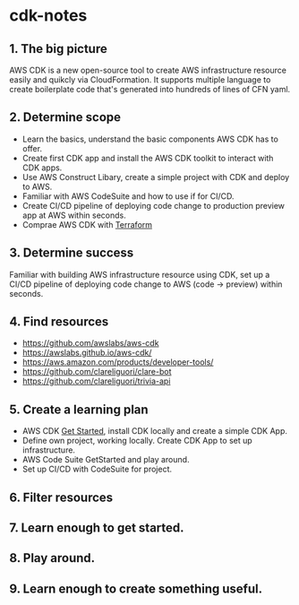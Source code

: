 # cdk-notes
## 1. The big picture

AWS CDK is a new open-source tool to create AWS infrastructure resource easily and quikcly via CloudFormation. It supports multiple language to create boilerplate code that's generated into hundreds of lines of CFN yaml.

## 2. Determine scope

- Learn the basics, understand the basic components AWS CDK has to offer.
- Create first CDK app and install the AWS CDK toolkit to interact with CDK apps.
- Use AWS Construct Libary, create a simple project with CDK and deploy to AWS.
- Familiar with AWS CodeSuite and how to use if for CI/CD.
- Create CI/CD pipeline of deploying code change to production preview app at AWS within seconds.
- Comprae AWS CDK with [Terraform](https://www.terraform.io/) 

## 3. Determine success
Familiar with building AWS infrastructure resource using CDK, set up a CI/CD pipeline of deploying code change to AWS (code -> preview) within seconds.

## 4. Find resources

* https://github.com/awslabs/aws-cdk
* https://awslabs.github.io/aws-cdk/
* https://aws.amazon.com/products/developer-tools/
* https://github.com/clareliguori/clare-bot
* https://github.com/clareliguori/trivia-api

## 5. Create a learning plan
- AWS CDK [Get Started](https://awslabs.github.io/aws-cdk/getting-started.html), install CDK locally and create a simple CDK App.
- Define own project, working locally. Create CDK App to set up infrastructure.
- AWS Code Suite GetStarted and play around.
- Set up CI/CD with CodeSuite for project.

## 6. Filter resources

## 7. Learn enough to get started.

## 8. Play around.

## 9. Learn enough to create something useful.
